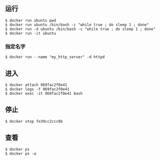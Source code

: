 ## 运行

```
$ docker run ubuntu pwd
$ docker run ubuntu /bin/bash -c "while true ; do sleep 1 ; done"
$ docker run -d ubuntu /bin/bash -c "while true ; do sleep 1 ; done"
$ docker run -it ubuntu
```

### 指定名字

```
$ docker run --name "my_http_server" -d httpd
```

## 进入

```
$ docker attach 969fac2f0e41
$ docker logs -f 969fac2f0e41
$ docker exec -it 969fac2f0e41 bash
```

## 停止

```
$ docker stop fe39cc2ccc8b
```

## 查看

```
$ docker ps
$ docker ps -a
```